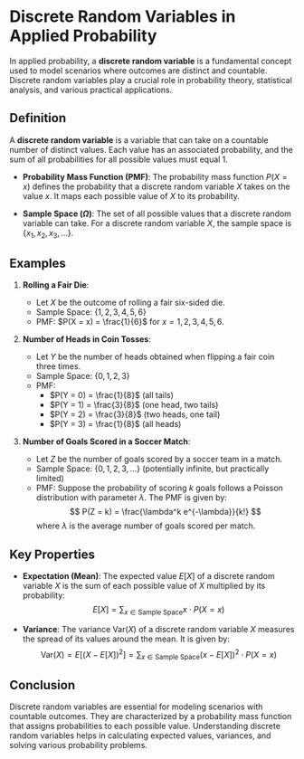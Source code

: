 # Discrete Random Variables in Applied Probability

In applied probability, a **discrete random variable** is a fundamental concept used to model scenarios where outcomes are distinct and countable. Discrete random variables play a crucial role in probability theory, statistical analysis, and various practical applications.

## Definition

A **discrete random variable** is a variable that can take on a countable number of distinct values. Each value has an associated probability, and the sum of all probabilities for all possible values must equal 1.

- **Probability Mass Function (PMF)**: The probability mass function $P(X = x)$ defines the probability that a discrete random variable $X$ takes on the value $x$. It maps each possible value of $X$ to its probability.

- **Sample Space ($\Omega$)**: The set of all possible values that a discrete random variable can take. For a discrete random variable $X$, the sample space is $\{x_1, x_2, x_3, \ldots\}$.

## Examples

1. **Rolling a Fair Die**:
   - Let $X$ be the outcome of rolling a fair six-sided die.
   - Sample Space: $\{1, 2, 3, 4, 5, 6\}$
   - PMF: $P(X = x) = \frac{1}{6}$ for $x = 1, 2, 3, 4, 5, 6$.

2. **Number of Heads in Coin Tosses**:
   - Let $Y$ be the number of heads obtained when flipping a fair coin three times.
   - Sample Space: $\{0, 1, 2, 3\}$
   - PMF:
     - $P(Y = 0) = \frac{1}{8}$ (all tails)
     - $P(Y = 1) = \frac{3}{8}$ (one head, two tails)
     - $P(Y = 2) = \frac{3}{8}$ (two heads, one tail)
     - $P(Y = 3) = \frac{1}{8}$ (all heads)

3. **Number of Goals Scored in a Soccer Match**:
   - Let $Z$ be the number of goals scored by a soccer team in a match.
   - Sample Space: $\{0, 1, 2, 3, \ldots\}$ (potentially infinite, but practically limited)
   - PMF: Suppose the probability of scoring $k$ goals follows a Poisson distribution with parameter $\lambda$. The PMF is given by:
     $$
     P(Z = k) = \frac{\lambda^k e^{-\lambda}}{k!}
     $$
     where $\lambda$ is the average number of goals scored per match.

## Key Properties

- **Expectation (Mean)**: The expected value $E[X]$ of a discrete random variable $X$ is the sum of each possible value of $X$ multiplied by its probability:
  $$
  E[X] = \sum_{x \in \text{Sample Space}} x \cdot P(X = x)
  $$

- **Variance**: The variance $\text{Var}(X)$ of a discrete random variable $X$ measures the spread of its values around the mean. It is given by:
  $$
  \text{Var}(X) = E[(X - E[X])^2] = \sum_{x \in \text{Sample Space}} (x - E[X])^2 \cdot P(X = x)
  $$

## Conclusion

Discrete random variables are essential for modeling scenarios with countable outcomes. They are characterized by a probability mass function that assigns probabilities to each possible value. Understanding discrete random variables helps in calculating expected values, variances, and solving various probability problems.